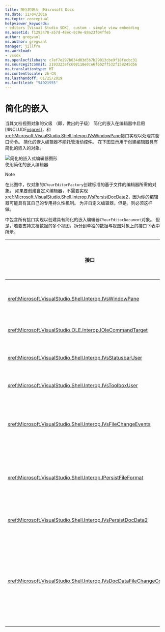```yaml
---
title: 简化的嵌入 |Microsoft Docs
ms.date: 11/04/2016
ms.topic: conceptual
helpviewer_keywords:
- editors [Visual Studio SDK], custom - simple view embedding
ms.assetid: f1292478-a57d-48ec-8c9e-88a23f04ffe5
author: gregvanl
ms.author: gregvanl
manager: jillfra
ms.workload:
- vssdk
ms.openlocfilehash: c7ef7e297b834d03d5b7b29013cbe9f18fecbc31
ms.sourcegitcommit: 2193323efc608118e0ce6f6b2ff532f158245d56
ms.translationtype: MT
ms.contentlocale: zh-CN
ms.lasthandoff: 01/25/2019
ms.locfileid: "54921955"
---
```

# <a name="simplified-embedding"></a>简化的嵌入
当其文档视图对象的父级 （即，做出的子级） 简化的嵌入在编辑器中启用[!INCLUDE[vsprvs](../code-quality/includes/vsprvs_md.md)]，和<xref:Microsoft.VisualStudio.Shell.Interop.IVsWindowPane>接口实现以处理其窗口命令。 简化的嵌入编辑器不能托管活动控件。 在下图显示用于创建编辑器具有简化的嵌入的对象。  
  
 ![简化的嵌入式编辑器图形](../extensibility/media/vssimplifiedembeddingeditor.gif "vsSimplifiedEmbeddingEditor")  
使用简化的嵌入编辑器  
  
> [!NOTE]
>  在此图中，仅对象的`CYourEditorFactory`创建标准的基于文件的编辑器所需的对象。 如果要创建自定义编辑器，不需要实现<xref:Microsoft.VisualStudio.Shell.Interop.IVsPersistDocData2>，因为你的编辑器可能具有其自己的专用持久性机制。 为非自定义编辑器，但是，则必须这样做。  
  
 中包含所有接口实现以创建具有简化的嵌入编辑器`CYourEditorDocument`对象。 但是，若要支持文档数据的多个视图，拆分到单独的数据与视图对象上的接口下表中所示。  
  
|接口|接口的位置|使用|  
|---------------|---------------------------|---------|  
|<xref:Microsoft.VisualStudio.Shell.Interop.IVsWindowPane>|视图|提供连接到父窗口。|  
|<xref:Microsoft.VisualStudio.OLE.Interop.IOleCommandTarget>|视图|处理命令。|  
|<xref:Microsoft.VisualStudio.Shell.Interop.IVsStatusbarUser>|视图|启用状态栏更新。|  
|<xref:Microsoft.VisualStudio.Shell.Interop.IVsToolboxUser>|视图|使**工具箱**项。|  
|<xref:Microsoft.VisualStudio.Shell.Interop.IVsFileChangeEvents>|数据|文件发生更改时，会发送通知。|  
|<xref:Microsoft.VisualStudio.Shell.Interop.IPersistFileFormat>|数据|启用文件类型的另存为功能。|  
|<xref:Microsoft.VisualStudio.Shell.Interop.IVsPersistDocData2>|数据|实现文档持久性。|  
|<xref:Microsoft.VisualStudio.Shell.Interop.IVsDocDataFileChangeControl>|数据|允许文件更改事件，例如触发重新加载禁止的显示。|